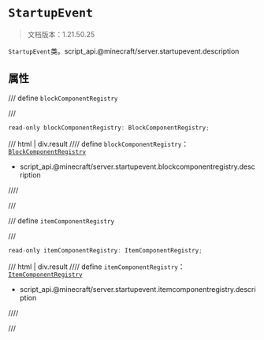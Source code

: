 # `StartupEvent`

> 文档版本：1.21.50.25

`StartupEvent`类。script_api.@minecraft/server.startupevent.description

## 属性

/// define
`blockComponentRegistry`


///

```js
read-only blockComponentRegistry: BlockComponentRegistry;
```

/// html | div.result
//// define
`blockComponentRegistry`：[`BlockComponentRegistry`](./blockcomponentregistry.md)

- script_api.@minecraft/server.startupevent.blockcomponentregistry.description


////

///


/// define
`itemComponentRegistry`


///

```js
read-only itemComponentRegistry: ItemComponentRegistry;
```

/// html | div.result
//// define
`itemComponentRegistry`：[`ItemComponentRegistry`](./itemcomponentregistry.md)

- script_api.@minecraft/server.startupevent.itemcomponentregistry.description


////

///

